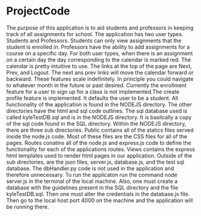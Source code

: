 # ProjectCode
The purpose of this application is to aid students and professors in keeping track of all assignments for school. The 
application has two user types. Students and Professors. Students can only view assignments that the student is enrolled in. Professors
have the ability to add assignments for a course on a specific day. For both user types, when there is an assignment on a certain day the
day corresponding to the calendar is marked red. The calendar is pretty intuitive to use. The links at the top of the page are Next, Prev,
and Logout. The next ans prev links will move the calendar forward or backward. These features scale indefinitely. In principle you could
navigate to whatever month in the future or past desired. Currently the enrollment feature for a user to sign up for a class is not 
implemented.The create profile feature is implemented. It defaults the user to be a student. All functionality of the application is found
in the NODEJS directory. The other directories have the html and sql code outlines. The sql database used is called kyleTestDB.sql and is 
in the NODEJS directory. It is basilcally a copy of the sql code found in the SQL directory. Within the NODEJS directory, there are three
sub directories. Public contains all of the statics files served inside the node.js code. Most of these files are the CSS files for all of
the pages. Routes conatins all of the node.js and express.js code to define the functionality for each of the applications routes. Views
contains the express html templates used to render html pages in our application. Outside of the sub directories, are the json files,
server.js, database.js, and the test sql database. The dbHandler.py code is not used in the application and therefore unnecessary. To run the applicaton run the command
node server.js
in the terminal of the local machine. Also, one must create a database with the guidelines present in the SQL directory and the file 
kyleTestDB.sql. Then one must alter the credentials in the database.js file. Then go to the local host port 4000 on the machine and the
application will be running there. 
